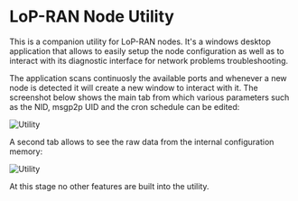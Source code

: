 LoP-RAN Node Utility
=======

This is a companion utility for LoP-RAN nodes. It's a windows desktop application that allows to easily setup the node configuration as well as to interact with its diagnostic interface for network problems troubleshooting.

The application scans continuosly the available ports and whenever a new node is detected it will create a new window to interact with it. The screenshot below shows the main tab from which various parameters such as the NID, msgp2p UID and the cron schedule can be edited:

![Utility](https://raw.github.com/nicolacimmino/LoP-RAN/develop/Documentation/Diagrams/utility_2.png)


A second tab allows to see the raw data from the internal configuration memory:

![Utility](https://raw.github.com/nicolacimmino/LoP-RAN/develop/Documentation/Diagrams/utility_1.png)

At this stage no other features are built into the utility.
